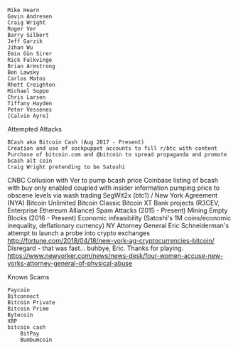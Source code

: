     Mike Hearn
    Gavin Andresen
    Craig Wright
    Roger Ver
    Barry Silbert
    Jeff Garzik
    Jihan Wu 
    Emin Gün Sirer
    Rick Falkvinge
    Brian Armstrong
    Ben Lawsky
    Carlos Matos
    Rhett Creighton
    Michael Suppo
    Chris Larsen
    Tiffany Hayden
    Peter Vessenes
    [Calvin Ayre]

Attempted Attacks

    BCash aka Bitcoin Cash (Aug 2017 - Present)
    Creation and use of sockpuppet accounts to fill r/btc with content
    Purchase of bitcoin.com and @bitcoin to spread propaganda and promote bcash alt coin
    Craig Wright pretending to be Satoshi
CNBC Collusion with Ver to pump bcash price
Coinbase listing of bcash with buy only enabled coupled with insider information pumping price to obscene levels via wash trading
    SegWit2x (btc1) / New York Agreement (NYA)
    Bitcoin Unlimited
    Bitcoin Classic
    Bitcoin XT
    Bank projects (R3CEV, Enterprise Ethereum Alliance)
    Spam Attacks (2015 - Present)
    Mining Empty Blocks (2016 - Present)
    Economic infeasibility (Satoshi's 1M coins/economic inequality, deflationary currency)
    NY Attorney General Eric Schneiderman's attempt to launch a probe into crypto exchanges http://fortune.com/2018/04/18/new-york-ag-cryptocurrencies-bitcoin/
    Disregard - that was fast... buhbye, Eric. Thanks for playing. https://www.newyorker.com/news/news-desk/four-women-accuse-new-yorks-attorney-general-of-physical-abuse

Known Scams

    Paycoin
    Bitconnect
    Bitcoin Private
    Bitcoin Prime
    Bytecoin
    XRP
    bitcoin cash
		BitPay
		Bumbumcoin